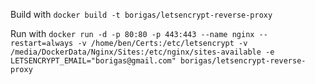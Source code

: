 Build with
`docker build -t borigas/letsencrypt-reverse-proxy`

Run with
`docker run -d -p 80:80 -p 443:443 --name nginx --restart=always -v /home/ben/Certs:/etc/letsencrypt -v /media/DockerData/Nginx/Sites:/etc/nginx/sites-available -e LETSENCRYPT_EMAIL="borigas@gmail.com" borigas/letsencrypt-reverse-proxy`
